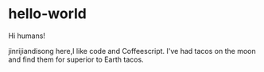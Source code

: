 # hello-world

Hi humans!

jinrijiandisong here,I like code and Coffeescript.
I've had tacos on the moon and find them for superior to Earth tacos.
